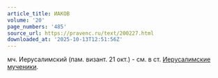 ```yaml
---
article_title: ИАКОВ
volume: '20'
page_numbers: '485'
source_url: https://pravenc.ru/text/200227.html
downloaded_at: '2025-10-13T12:51:56Z'
---
```


мч. Иерусалимский (пам. визант. 21 окт.) - см. в ст. [Иерусалимские мученики](<https://pravenc.ru/text/Иерусалимские мученики.html>).

